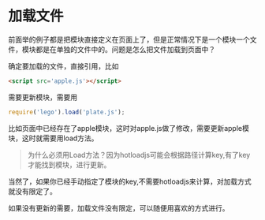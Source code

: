 #  加载文件

前面举的例子都是把模块直接定义在页面上了，但是正常情况下是一个模块一个文件，模块都是在单独的文件中的。问题是怎么把文件加载到页面中？

确定要加载的文件，直接引用，比如

``` html
<script src='apple.js'></script>
```

需要更新模块，需要用
``` js
require('lego').load('plate.js');
```

比如页面中已经存在了apple模块，这时对apple.js做了修改，需要更新apple模块，这时就需要用load方法。

> 为什么必须用Load方法？因为hotloadjs可能会根据路径计算key,有了key才能找到模块，进行更新。

当然了，如果你已经手动指定了模块的key,不需要hotloadjs来计算，对加载方式就没有限定了。

如果没有更新的需要，加载文件没有限定，可以随便用喜欢的方式进行。
